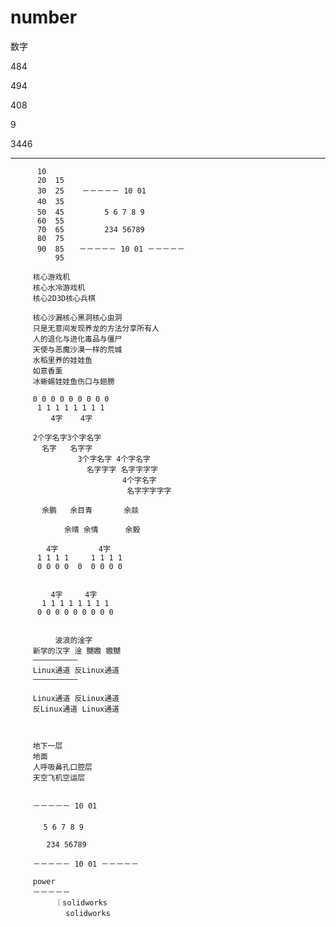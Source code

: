 # number
数字

484

494

408

9

3446

-----------

          10
          20  15
          30  25    －－－－－ 10 01 
          40  35　　　　　 
          50  45    　　　5 6 7 8 9 
          60  55                    
          70  65         234 56789
          80  75    
          90  85　　－－－－－ 10 01 －－－－－
              95

         核心游戏机
         核心水冷游戏机
         核心2D3D核心兵棋
         
         核心沙漏核心黑洞核心虫洞
         只是无意间发现养龙的方法分享所有人
         人的退化与进化毒品与僵尸
         天使与恶魔沙漠一样的荒城
         水稻里养的娃娃鱼
         如意香薰
         冰蜥蜴娃娃鱼伤口与翅膀
         
         0 0 0 0 0 0 0 0 0
          1 1 1 1 1 1 1 1       
             4字    4字
              
         2个字名字3个字名字
           名字   名字字  
                   3个字名字 4个字名字
                     名字字字 名字字字字
                             4个字名字
                              名字字字字字

           余鹏   余目青       余燚

                余晴 余情      余毅

            4字         4字
          1 1 1 1     1 1 1 1
          0 0 0 0  0  0 0 0 0


             4字     4字
           1 1 1 1 1 1 1 1
          0 0 0 0 0 0 0 0 0 


              波浪的淦字
         新学的汉字 淦 嬲嫐 嫐嬲
         ——————————
         Linux通道 反Linux通道
         ——————————         
         
         Linux通道 反Linux通道
         反Linux通道 Linux通道
         
         
         
         地下一层
         地面
         人呼吸鼻孔口腔层
         天空飞机空运层
         
         
         －－－－－ 10 01 
         　　　　　 
       　 　5 6 7 8 9 
                            
            234 56789
             
         －－－－－ 10 01 －－－－－
         
         power
         －－－－－
         　　　｜solidworks
           　  　solidworks
           
         
